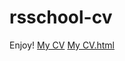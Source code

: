 # rsschool-cv
Enjoy!
[My CV](https://Lychkowski.github.io/rsschool-cv/cv)
[My CV.html](https://lychkowski.github.io/rsschool-cv/)
